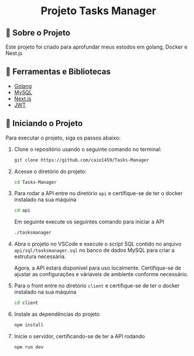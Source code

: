 # <h1 align="center">Projeto Tasks Manager</h1>

## 📗 Sobre o Projeto
Este projeto foi criado para aprofundar meus estodos em golang, Docker e Nest.js

## 🔨 Ferramentas e Bibliotecas
- [Golang](https://go.dev)
- [MySQL](https://www.mysql.com/)
- [Next.js](https://nextjs.org)
- [JWT](https://jwt.io/)

## 🦾 Iniciando o Projeto
Para executar o projeto, siga os passos abaixo:

1. Clone o repositório usando o seguinte comando no terminal:
    ```bash
    git clone https://github.com/caio1459/Tasks-Manager
    ```

2. Acesse o diretório do projeto:
    ```bash
    cd Tasks-Manager
    ```

3. Para rodar a API entre no diretório `api` e certifique-se de ter o docker instalado na sua máquina
    ```bash
    cd api
    ```
    Em seguinte execute os seguintes comando para iniciar a API
    ```bash
    ./tasksmanager
    ```

4. Abra o projeto no VSCode e execute o script SQL contido no arquivo `api/sql/tasksmanager.sql` no banco de dados MySQL para criar a estrutura necessária.

    Agora, a API estará disponível para uso localmente. Certifique-se de ajustar as configurações e váriaveis de ambiente conforme necessário.

5. Para o front entre no diretório `client` e certifique-se de ter o docker instalado na sua máquina
    ```bash
    cd client
    ```

6. Instale as dependências do projeto
    ```bash
    npm install
    ```

6. Inicie o servidor, certificando-se de ter a API rodando
    ```bash
    npm run dev
    ```